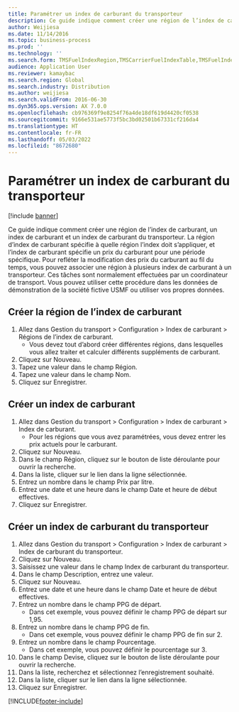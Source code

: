 ```yaml
---
title: Paramétrer un index de carburant du transporteur
description: Ce guide indique comment créer une région de l’index de carburant, un index de carburant et un index de carburant du transporteur.
author: Weijiesa
ms.date: 11/14/2016
ms.topic: business-process
ms.prod: ''
ms.technology: ''
ms.search.form: TMSFuelIndexRegion,TMSCarrierFuelIndexTable,TMSFuelIndex
audience: Application User
ms.reviewer: kamaybac
ms.search.region: Global
ms.search.industry: Distribution
ms.author: weijiesa
ms.search.validFrom: 2016-06-30
ms.dyn365.ops.version: AX 7.0.0
ms.openlocfilehash: cb976369f9e8254f76a4de18df619d4420cf0538
ms.sourcegitcommit: 9166e531ae5773f5bc3bd02501b67331cf216da4
ms.translationtype: HT
ms.contentlocale: fr-FR
ms.lasthandoff: 05/03/2022
ms.locfileid: "8672680"
---
```

# <a name="set-up-a-carrier-fuel-index"></a>Paramétrer un index de carburant du transporteur

[!include [banner](../../includes/banner.md)]

Ce guide indique comment créer une région de l’index de carburant, un index de carburant et un index de carburant du transporteur. La région d’index de carburant spécifie à quelle région l’index doit s’appliquer, et l’index de carburant spécifie un prix du carburant pour une période spécifique. Pour refléter la modification des prix du carburant au fil du temps, vous pouvez associer une région à plusieurs index de carburant à un transporteur.  Ces tâches sont normalement effectuées par un coordinateur de transport. Vous pouvez utiliser cette procédure dans les données de démonstration de la société fictive USMF ou utiliser vos propres données.


## <a name="create-a-fuel-index-region"></a>Créer la région de l’index de carburant
1. Allez dans Gestion du transport > Configuration > Index de carburant > Régions de l’index de carburant.
    * Vous devez tout d’abord créer différentes régions, dans lesquelles vous allez traiter et calculer différents suppléments de carburant.  
2. Cliquez sur Nouveau.
3. Tapez une valeur dans le champ Région.
4. Tapez une valeur dans le champ Nom.
5. Cliquez sur Enregistrer.

## <a name="create-a-fuel-index"></a>Créer un index de carburant
1. Allez dans Gestion du transport > Configuration > Index de carburant > Index de carburant.
    * Pour les régions que vous avez paramétrées, vous devez entrer les prix actuels pour le carburant.  
2. Cliquez sur Nouveau.
3. Dans le champ Région, cliquez sur le bouton de liste déroulante pour ouvrir la recherche.
4. Dans la liste, cliquer sur le lien dans la ligne sélectionnée.
5. Entrez un nombre dans le champ Prix par litre.
6. Entrez une date et une heure dans le champ Date et heure de début effectives.
7. Cliquez sur Enregistrer.

## <a name="create-a-carrier-fuel-index"></a>Créer un index de carburant du transporteur
1. Allez dans Gestion du transport > Configuration > Index de carburant > Index de carburant du transporteur.
2. Cliquez sur Nouveau.
3. Saisissez une valeur dans le champ Index de carburant du transporteur.
4. Dans le champ Description, entrez une valeur.
5. Cliquez sur Nouveau.
6. Entrez une date et une heure dans le champ Date et heure de début effectives.
7. Entrez un nombre dans le champ PPG de départ.
    * Dans cet exemple, vous pouvez définir le champ PPG de départ sur 1,95.  
8. Entrez un nombre dans le champ PPG de fin.
    * Dans cet exemple, vous pouvez définir le champ PPG de fin sur 2.  
9. Entrez un nombre dans le champ Pourcentage.
    * Dans cet exemple, vous pouvez définir le pourcentage sur 3.  
10. Dans le champ Devise, cliquez sur le bouton de liste déroulante pour ouvrir la recherche.
11. Dans la liste, recherchez et sélectionnez l’enregistrement souhaité.
12. Dans la liste, cliquer sur le lien dans la ligne sélectionnée.
13. Cliquez sur Enregistrer.



[!INCLUDE[footer-include](../../../includes/footer-banner.md)]